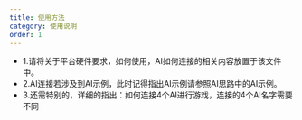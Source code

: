 ```yaml
---
title: 使用方法
category: 使用说明
order: 1
---
```


+ 1.请将关于平台硬件要求，如何使用，AI如何连接的相关内容放置于该文件中。
+ 2.AI连接若涉及到AI示例，此时记得指出AI示例请参照AI思路中的AI示例。
+ 3.还需特别的，详细的指出：如何连接4个AI进行游戏，连接的4个AI名字需要不同